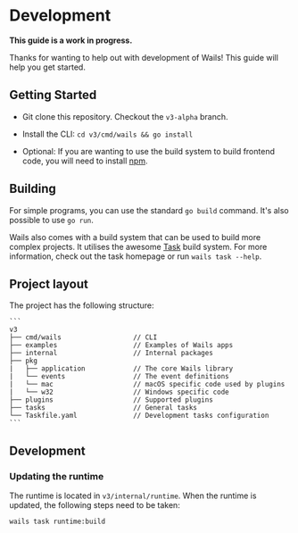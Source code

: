 # Development

**This guide is a work in progress.**

Thanks for wanting to help out with development of Wails! This guide will help you get started.

## Getting Started

- Git clone this repository. Checkout the `v3-alpha` branch.
- Install the CLI: `cd v3/cmd/wails && go install`

- Optional: If you are wanting to use the build system to build frontend code, you will need to install [npm](https://nodejs.org/en/download).

## Building

For simple programs, you can use the standard `go build` command. It's also possible to use `go run`.

Wails also comes with a build system that can be used to build more complex projects. It utilises the awesome [Task](https://taskfile.dev) build system.
For more information, check out the task homepage or run `wails task --help`. 

## Project layout

The project has the following structure:
    
    ```
    v3
    ├── cmd/wails                  // CLI
    ├── examples                   // Examples of Wails apps 
    ├── internal                   // Internal packages
    ├── pkg
    |   ├── application            // The core Wails library
    |   └── events                 // The event definitions
    |   └── mac                    // macOS specific code used by plugins
    |   └── w32                    // Windows specific code
    ├── plugins                    // Supported plugins
    ├── tasks                      // General tasks
    └── Taskfile.yaml              // Development tasks configuration
    ```

## Development

### Updating the runtime

The runtime is located in `v3/internal/runtime`. When the runtime is updated, the following steps need to be taken:

```shell
wails task runtime:build
```